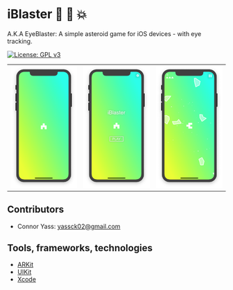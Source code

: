 # iBlaster 👀 🚀 💥

A.K.A EyeBlaster: A simple asteroid game for iOS devices - with eye tracking.

[![License: GPL v3](https://img.shields.io/badge/License-GPLv3-blue.svg)](https://www.gnu.org/licenses/gpl-3.0)

|                                    |                                    |                                    |
|    -------------------------:      |     -------------------------:     |     -------------------------:     |
| ![img00001](../imgs/img00001.png)  |  ![img0002](../imgs/img00002.png)  |  ![img00003](../imgs/img00003.png) |

## Contributors
- Connor Yass: yassck02@gmail.com

## Tools, frameworks, technologies
- [ARKit](https://developer.apple.com/arkit/)
- [UIKit](https://developer.apple.com/documentation/uikit)
- [Xcode](https://developer.apple.com/xcode/)
